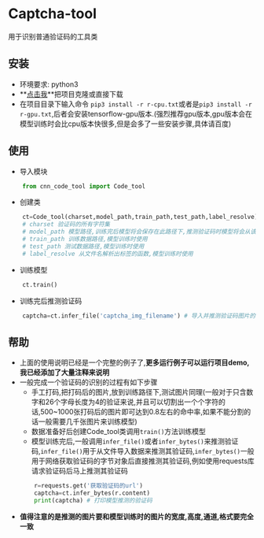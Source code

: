 # Captcha-tool
用于识别普通验证码的工具类
## 安装
* 环境要求: python3
* **[点击我](https://github.com/MMMzq/Captchatool)**把项目克隆或直接下载
* 在项目目录下输入命令 `pip3 install -r r-cpu.txt`或者是`pip3 install -r r-gpu.txt`,后者会安装tensorflow-gpu版本.(强烈推荐gpu版本,gpu版本会在模型训练时会比cpu版本快很多,但是会多了一些安装步骤,具体请百度)

## 使用
* 导入模块
```python
    from cnn_code_tool import Code_tool
```
* 创建类
```python
    ct=Code_tool(charset,model_path,train_path,test_path,label_resolve)
    # charset 验证码的所有字符集
    # model_path 模型路径,训练完后模型将会保存在此路径下,推测验证码时模型将会从该路径下导入模型
    # train_path 训练数据路径,模型训练时使用
    # test_path 测试数据路径,模型训练时使用
    # label_resolve 从文件名解析出标签的函数,模型训练时使用
```
* 训练模型
```python
    ct.train()
```
* 训练完后推测验证码
```python
    captcha=ct.infer_file('captcha_img_filename') # 导入并推测验证码图片的验证码
```

## 帮助
* 上面的使用说明已经是一个完整的例子了,**更多运行例子可以运行项目demo,我已经添加了大量注释来说明**
* 一般完成一个验证码的识别的过程有如下步骤
    * 手工打码,把打码后的图片,放到训练路径下,测试图片同理(一般对于只含数字和26个字母长度为4的验证来说,并且可以切割出一个个字符的话,500~1000张打码后的图片即可达到0.8左右的命中率,如果不能分割的话一般需要几千张图片来训练模型)
    * 数据准备好后创建Code_tool类调用`train()`方法训练模型
    * 模型训练完后,一般调用`infer_file()`或者`infer_bytes()`来推测验证码,`infer_file()`用于从文件导入数据来推测其验证码,`infer_bytes()`一般用于网络获取验证码的字节对象后直接推测其验证码,例如使用requests库请求验证码后马上推测其验证码
    ```python
        r=requests.get('获取验证码的url')
        captcha=ct.infer_bytes(r.content)
        print(captcha) # 打印模型推测的验证码
    ```
* **值得注意的是推测的图片要和模型训练时的图片的宽度,高度,通道,格式要完全一致**